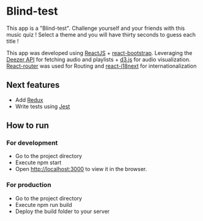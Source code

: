 # Blind-test

This app is a "Blind-test". Challenge yourself and your friends with this music quiz ! Select a theme and you will have thirty seconds to guess each title !

This app was developed using [ReactJS](https://reactjs.org/) + [react-bootstrap](https://react-bootstrap.github.io/).
Leveraging the [Deezer API](https://developers.deezer.com/api) for fetching audio and playlists + [d3.js](https://d3js.org/) for audio visualization. [React-router](https://reacttraining.com/react-router/) was used for Routing and [react-i18next](https://react.i18next.com/) for internationalization

## Next features

- Add [Redux](https://redux.js.org/)
- Write tests using [Jest](https://jestjs.io/)

## How to run

### For development

- Go to the project directory
- Execute npm start
- Open [http://localhost:3000](http://localhost:3000) to view it in the browser.

### For production

- Go to the project directory
- Execute npm run build
- Deploy the build folder to your server
